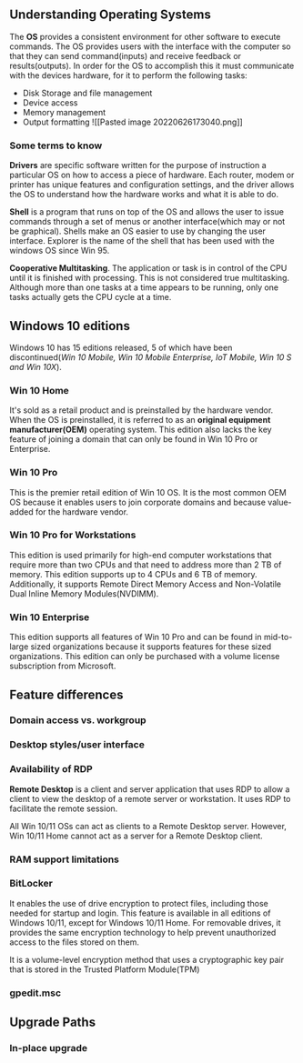 ```toc
```
## Understanding Operating Systems
The **OS** provides a consistent environment for other software to execute commands. The OS provides users with the interface with the computer so that they can send command(inputs) and receive feedback or results(outputs). In order for the OS to accomplish this it must communicate with the devices hardware, for it to perform the following tasks:
- Disk Storage and file management
- Device access
- Memory management
- Output formatting
![[Pasted image 20220626173040.png]]

### Some terms to know
**Drivers** are specific software written for the purpose of instruction a particular OS on how to access a piece of hardware. Each router, modem or printer has unique features and configuration settings, and the driver allows the OS to understand how the hardware works and what it is able to do.

**Shell** is a program that runs on top of the OS and allows the user to issue commands through a set of menus or another interface(which may or not be graphical). Shells make an OS easier to use by changing the user interface. Explorer is the name of the shell that has been used with the windows OS since Win 95.

**Cooperative Multitasking**. The application or task is in control of the CPU until it is finished with processing. This is not considered true multitasking. Although more than one tasks at a time appears to be running, only one tasks actually gets the CPU cycle at a time.

## Windows 10 editions
Windows 10 has 15 editions released, 5 of which have been discontinued(<i>Win 10 Mobile, Win 10 Mobile Enterprise, IoT Mobile, Win 10 S and Win 10X</i>).

### Win 10 Home
It's sold as a retail product and is preinstalled by the hardware vendor. When the OS is preinstalled, it is referred to as an **original equipment manufacturer(OEM)** operating system. This edition also lacks the key feature of joining a domain that can only be found in Win 10 Pro or Enterprise.

### Win 10 Pro
This is the premier retail edition of Win 10 OS. It is the most common OEM OS because it enables users to join corporate domains and because value-added for the hardware vendor.

### Win 10 Pro for Workstations
This edition is used primarily for high-end computer workstations that require more than two CPUs and that need to address more than 2 TB of memory. This edition supports up to 4 CPUs and 6 TB of memory. Additionally, it supports Remote Direct Memory Access and Non-Volatile Dual Inline Memory Modules(NVDIMM).

### Win 10 Enterprise
This edition supports all features of Win 10 Pro and can be found in mid-to-large sized organizations because it supports features for these sized organizations. This edition can only be purchased with a volume license subscription from Microsoft. 

## Feature differences
### Domain access vs. workgroup
### Desktop styles/user interface
### Availability of RDP
**Remote Desktop** is a client and server application that uses RDP to allow a client to view the desktop of a remote server or workstation. It uses RDP to facilitate the remote session. 

All Win 10/11 OSs can act as clients to a Remote Desktop server. However, Win 10/11 Home cannot act as a server for a Remote Desktop client.
### RAM support limitations
### BitLocker
It enables the use of drive encryption to protect files, including those needed for startup and login. This feature is available in all editions of Windows 10/11, except for Windows 10/11 Home. For  removable drives, it provides the same encryption technology to help prevent unauthorized access to the files stored on them.

It is a volume-level encryption method that uses a cryptographic key pair that is stored in the Trusted Platform Module(TPM)
### gpedit.msc
## Upgrade Paths
### In-place upgrade
